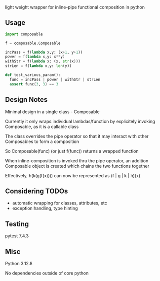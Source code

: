light weight wrapper for inline-pipe functional composition in python

## Usage

```python
import composable

f = composable.Composable

incPass = f(lambda x,y: (x+1, y+1))
power = f(lambda x,y: x**y)
withStr = f(lambda x: (x, str(x)))
strLen = f(lambda x,y: len(y))

def test_various_param():
  func = incPass | power | withStr | strLen
  assert func(3, 3) == 3
```

## Design Notes
Minimal design in a single class - Composable

Currently it only wraps individual lambdas/function by explicitely invoking Composable, as it is a callable class

The class overrides the pipe operator so that it may interact with other Composables to form a composition

So Composable(func) (or just f(func)) returns a wrapped function

When inline-composition is invoked thru the pipe operator, an addition Composable object is created which chains the two functions together

Effectively, h(k(g(f(x)))) can now be represented as (f | g | k | h)(x)

## Considering TODOs
* automatic wrapping for classes, attributes, etc
* exception handling, type hinting

## Testing
pytest 7.4.3

## Misc
Python 3.12.8

No dependencies outside of core python
